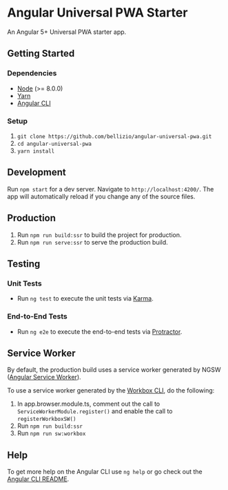 # Angular Universal PWA Starter

An Angular 5+ Universal PWA starter app.

## Getting Started

### Dependencies

- [Node](https://nodejs.org/) (>= 8.0.0)
- [Yarn](https://yarnpkg.com/en/)
- [Angular CLI](https://github.com/angular/angular-cli)

### Setup

1.  `git clone https://github.com/bellizio/angular-universal-pwa.git`
1.  `cd angular-universal-pwa`
1.  `yarn install`

## Development

Run `npm start` for a dev server. Navigate to `http://localhost:4200/`. The app will automatically reload if you change any of the source files.

## Production

1.  Run `npm run build:ssr` to build the project for production.
1.  Run `npm run serve:ssr` to serve the production build.

## Testing

### Unit Tests

- Run `ng test` to execute the unit tests via [Karma](https://karma-runner.github.io).

### End-to-End Tests

- Run `ng e2e` to execute the end-to-end tests via [Protractor](http://www.protractortest.org/).

## Service Worker

By default, the production build uses a service worker generated by NGSW ([Angular Service Worker](https://angular.io/guide/service-worker-getting-started)).

To use a service worker generated by the [Workbox CLI](https://developers.google.com/web/tools/workbox/modules/workbox-cli), do the following:

1.  In app.browser.module.ts, comment out the call to `ServiceWorkerModule.register()` and enable the call to `registerWorkboxSW()`
2.  Run `npm run build:ssr`
3.  Run `npm run sw:workbox`

## Help

To get more help on the Angular CLI use `ng help` or go check out the [Angular CLI README](https://github.com/angular/angular-cli/blob/master/README.md).
